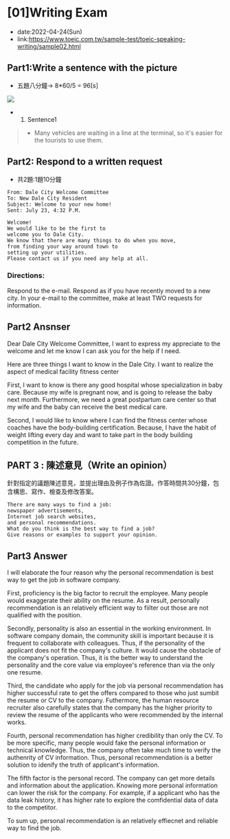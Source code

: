 
# [01]Writing Exam

* date:2022-04-24(Sun)
* link:https://www.toeic.com.tw/sample-test/toeic-speaking-writing/sample02.html

## Part1:Write a sentence with the picture

* 五題八分鐘-> 8*60/5 = 96[s]

![](https://i.imgur.com/dysR8bj.jpg)

* 1. Sentence1
> * Many vehicles are waiting in a line at the terminal, 
so it's easier for the tourists to use them.

## Part2: Respond to a written request
* 共2題:1題10分鐘

```
From: Dale City Welcome Committee
To: New Dale City Resident
Subject: Welcome to your new home!
Sent: July 23, 4:32 P.M.

Welcome! 
We would like to be the first to 
welcome you to Dale City. 
We know that there are many things to do when you move, 
from finding your way around town to 
setting up your utilities. 
Please contact us if you need any help at all.
```

### Directions:
Respond to the e-mail. Respond as if you have recently moved to a new city. In your e-mail to the committee, make at least TWO requests for information.

## Part2 Ansnser
Dear Dale City Welcome Committee,
I want to express my appreciate to the welcome and let me know I can ask you for the help if I
need.

Here are three things I want to know in the Dale City.
I want to realize the aspect of medical facility fitness center 

First, I want to know is there any good hospital whose specialization in baby care. Because my wife is pregnant now, and is going to release the baby next month.
Furthermore, we need a great postpartum care center so that my wife and the baby can receive the best medical care.

Second, I would like to know where I can find the fitness center whose coaches have the body-building certification. Because, I have the habit of weight lifting every day and want to take part in the body building competition in the future.




## PART 3 : 陳述意見（Write an opinion）
針對指定的議題陳述意見，並提出理由及例子作為佐證。作答時間共30分鐘，包含構思、寫作、檢查及修改答案。

```
There are many ways to find a job: 
newspaper advertisements, 
Internet job search websites, 
and personal recommendations. 
What do you think is the best way to find a job? 
Give reasons or examples to support your opinion.
```

## Part3 Answer
I will elaborate the four reason why the personal recommendation is best way to get the job in software company.

First, proficiency is the big factor to recruit the employee. Many people would exaggerate their ability on the resume. 
As a result, personally recommendation is an relatively efficient way to fiilter out those are not qualified with the position.

Secondly, personality is also an essential in the working environment. In software company domain, the community skill is important because it is frequent to collaborate with colleagues. Thus, if the personality of the applicant does not fit the company's culture. It would cause the obstacle of  the company's operation.
Thus, it is the better way to understand the personality and the core value via employee's reference than via the only one resume. 

Third, the candidate who apply for the job via personal recommendation has higher successful rate to get the offers compared to those who just sumbit the resume or CV to the company. Futhermore, the human resource recruiter also carefully states that the company has the higher priority to review the resume of the applicants who were recommended by the internal works.

Fourth, personal recommendation has higher credibility than only the CV. To be more specific,
many people would fake the personal information or technical knowledge. Thus, the company often take much time to verify the authenrity of CV information. Thus, personal recommendation is a better solution to idenify the truth of applicant's information.

The fifth factor is the personal record. The company can get more details and information about the application. Knowing more personal information can lower the risk for the company. For example, if a applicant who has the data leak history, it has higher rate to explore the comfidential data of data to the competitor.

To sum up, personal recommendation is an relatively effiecnet and reliable way to find the job.







